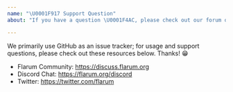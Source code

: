 ```yaml
---
name: "\U0001F917 Support Question"
about: "If you have a question \U0001F4AC, please check out our forum or Discord!"

---
```


We primarily use GitHub as an issue tracker; for usage and support questions, please check out these resources below. Thanks! 😁

* Flarum Community: https://discuss.flarum.org
* Discord Chat: https://flarum.org/discord
* Twitter: https://twitter.com/flarum
